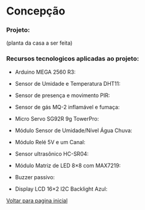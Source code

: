  # Concepção
 
 ### Projeto:
 
 (planta da casa a ser feita)
 
 ### Recursos tecnologicos aplicadas ao projeto:

- Arduino MEGA 2560 R3:

- Sensor de Umidade e Temperatura DHT11:

- Sensor de presença e movimento PIR:

- Sensor de gás MQ-2 inflamável e fumaça:

- Micro Servo SG92R 9g TowerPro:

- Módulo Sensor de Umidade/Nível Água Chuva:

- Módulo Relé 5V e um Canal:

- Sensor ultrasônico HC-SR04:

- Módulo Matriz de LED 8×8 com MAX7219:

- Buzzer passivo:

- Display LCD 16×2 I2C Backlight Azul:
 
 
 
 
 [Voltar para pagina inicial](/README.md)
